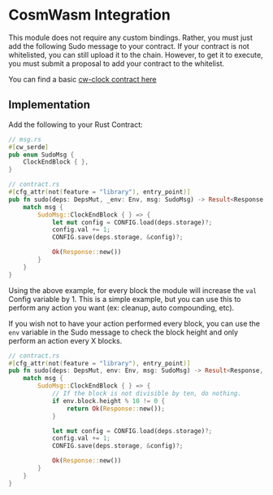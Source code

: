 <!--
order: 7
-->

# CosmWasm Integration

This module does not require any custom bindings. Rather, you must just add the following Sudo message to your contract. If your contract is not whitelisted, you can still upload it to the chain. However, to get it to execute, you must submit a proposal to add your contract to the whitelist.

You can find a basic [cw-clock contract here](https://github.com/Reecepbcups/cw-clock-example)

## Implementation

Add the following to your Rust Contract:

```rust
// msg.rs
#[cw_serde]
pub enum SudoMsg {
    ClockEndBlock { },
}

// contract.rs
#[cfg_attr(not(feature = "library"), entry_point)]
pub fn sudo(deps: DepsMut, _env: Env, msg: SudoMsg) -> Result<Response, ContractError> {
    match msg {
        SudoMsg::ClockEndBlock { } => {
            let mut config = CONFIG.load(deps.storage)?;
            config.val += 1;
            CONFIG.save(deps.storage, &config)?;

            Ok(Response::new())
        }
    }
}
```

Using the above example, for every block the module will increase the `val` Config variable by 1. This is a simple example, but you can use this to perform any action you want (ex: cleanup, auto compounding, etc).

If you wish not to have your action performed every block, you can use the `env` variable in the Sudo message to check the block height and only perform an action every X blocks.

```rust
// contract.rs
#[cfg_attr(not(feature = "library"), entry_point)]
pub fn sudo(deps: DepsMut, env: Env, msg: SudoMsg) -> Result<Response, ContractError> {
    match msg {
        SudoMsg::ClockEndBlock { } => {
            // If the block is not divisible by ten, do nothing.
            if env.block.height % 10 != 0 {
                return Ok(Response::new());
            }

            let mut config = CONFIG.load(deps.storage)?;
            config.val += 1;
            CONFIG.save(deps.storage, &config)?;

            Ok(Response::new())
        }
    }
}
```
